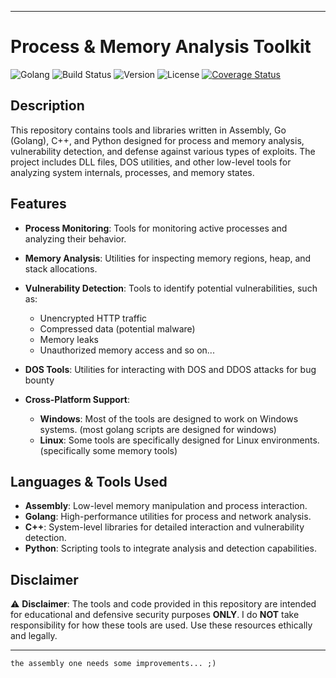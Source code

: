 
---

# Process & Memory Analysis Toolkit

![Golang](https://camo.githubusercontent.com/71a6285538ba19212f6d670be3a9a1a7c1a21f9f6865db3b3251206aadde7c34/68747470733a2f2f696d672e736869656c64732e696f2f62616467652f546f6f6c732532302532362532305265736f7572636573253230417661696c61626c652d3139302d336338356434)
![Build Status](https://img.shields.io/badge/build-passing-brightgreen)
![Version](https://img.shields.io/badge/version-1.0.0-blue)
![License](https://img.shields.io/badge/license-MIT-yellow)
[![Coverage Status](https://coveralls.io/repos/github/tuo-username/tuo-repository/badge.svg)](https://coveralls.io/github/tuo-username/tuo-repository)


## Description

This repository contains tools and libraries written in Assembly, Go (Golang), C++, and Python designed for process and memory analysis, vulnerability detection, and defense against various types of exploits. The project includes DLL files, DOS utilities, and other low-level tools for analyzing system internals, processes, and memory states.

## Features

- **Process Monitoring**: Tools for monitoring active processes and analyzing their behavior.
- **Memory Analysis**: Utilities for inspecting memory regions, heap, and stack allocations.
- **Vulnerability Detection**: Tools to identify potential vulnerabilities, such as:
  - Unencrypted HTTP traffic
  - Compressed data (potential malware)
  - Memory leaks
  - Unauthorized memory access
    and so on...
    
- **DOS Tools**: Utilities for interacting with DOS and DDOS attacks for bug bounty 
- **Cross-Platform Support**:
  - **Windows**: Most of the tools are designed to work on Windows systems. (most golang scripts are designed for windows)
  - **Linux**: Some tools are specifically designed for Linux environments.(specifically some memory tools)

## Languages & Tools Used

- **Assembly**: Low-level memory manipulation and process interaction.
- **Golang**: High-performance utilities for process and network analysis.
- **C++**: System-level libraries for detailed interaction and vulnerability detection.
- **Python**: Scripting tools to integrate analysis and detection capabilities.

## Disclaimer

⚠️ **Disclaimer**: The tools and code provided in this repository are intended for educational and defensive security purposes **ONLY**. I do **NOT** take responsibility for how these tools are used. Use these resources ethically and legally.

---

```text
the assembly one needs some improvements... ;)
```
